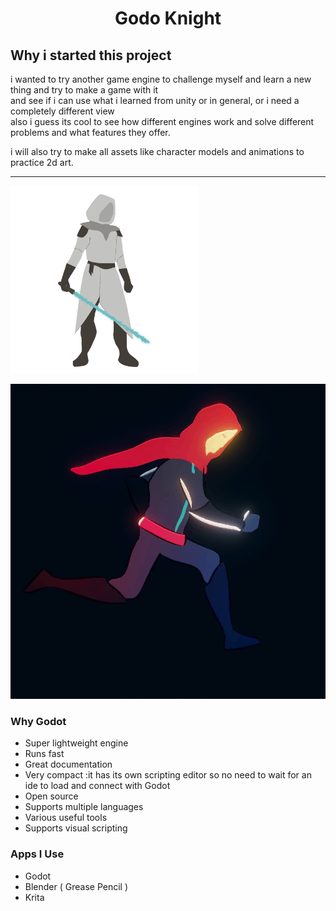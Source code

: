 <h1 align="center"> Godo Knight </h1>  



## Why i started this project  

i wanted to try another game engine to challenge myself and learn a new thing and try to make a game with it  
and see if i can use what i learned from unity or in general, or i need a completely different view  
also i guess its cool to see how different engines work and solve different problems and what features they offer.

i will also try to make all assets like character models and animations to practice 2d art. 

--- 

<img src="./Assets/assets/character_model.png" width="300" height="300">  

![gif](./runcycle.gif)  

### Why Godot
- Super lightweight engine
- Runs fast
- Great documentation 
- Very compact :it has its own scripting editor so no need to wait for an ide to load and connect with Godot
- Open source
- Supports multiple languages 
- Various useful tools
- Supports visual scripting 

### Apps I Use
- Godot
- Blender ( Grease Pencil )
- Krita 
